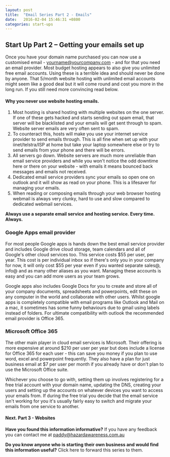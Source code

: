 ```yaml
---
layout: post
title:  "Email Series Part 2 - Emails"
date:   2016-02-04 15:46:31 +0800
categories: start-ups
---
```


## Start Up Part 2 – Getting your emails set up

Once you have your domain name purchased you can now use a customised email - yourname@yourcompany.com - and for that you need an email provider. Most budget hosting appears to also give you unlimited free email accounts. Using these is a terrible idea and should never be done by anyone. That 5/month website hosting with unlimited email accounts might seem like a good deal but it will come round and cost you more in the long run. If you still need more convincing read below.

#### Why you never use website hosting emails.

1. Most hosting is shared hosting with multiple websites on the one server. If one of these gets hacked and starts sending out spam email, that server will be blacklisted and your emails will get sent through to spam. Website server emails are very often sent to spam.
2. To counteract this, hosts will make you use your internet service provider to send emails through. This is all fine when set up with your iinet/telstra/ISP at home but take your laptop somewhere else or try to send emails from your phone and there will be errors.
3. All servers go down. Website servers are much more unreliable than email service providers and while you won't notice the odd downtime here or there on your website - with emails it means bounced back messages and emails not received.
4. Dedicated email service providers sync your emails so open one on outlook and it will show as read on your phone. This is a lifesaver for managing your emails.
5. When reading or composing emails through your web browser hosting webmail is always very clunky, hard to use and slow compared to dedicated webmail services.

**Always use a separate email service and hosting service. Every time. Always.**

### Google Apps email provider

For most people Google apps is hands down the best email service provider and includes Google drive cloud storage, team calendars and all of Google's other cloud services too. This service costs $55 per user, per year. This cost is per individual inbox so if there's only you in your company for now, it will only cost $55 per year even if you wanted separate sales@, info@ and as many other aliases as you want. Managing these accounts is easy and you can add more users as your team grows.

Google apps also includes Google Docs for you to create and store all of your company documents, spreadsheets and powerpoints, edit these on any computer in the world and collaborate with other users. Whilst google apps is completely compatible with email programs like Outlook and Mail on a mac, it sometimes has some funny behaviours due to gmail using labels instead of folders. For ultimate compatibility with outlook the recommended email provider is Office 365.

### Microsoft Office 365

The other main player in cloud email services is Microsoft. Their offering is more expensive at around $210 per user per year but does include a license for Office 365 for each user - this can save you money if you plan to use word, excel and powerpoint frequently. They also have a plan for just business email at $7 per user per month if you already have or don't plan to use the Microsoft Office suite.

Whichever you choose to go with, setting them up involves registering for a free trial account with your domain name, updating the DNS, creating your users and setting up the accounts on whatever devices you want to access your emails from. If during the free trial you decide that the email service isn't working for you it's usually fairly easy to switch and migrate your emails from one service to another.

#### Next. Part 3 - Websites

**Have you found this information informative?** If you have any feedback you can contact me at paddy@hazardawareness.com.au

**Do you know anyone who is starting their own business and would find this information useful?** Click here to forward this series to them.